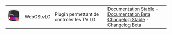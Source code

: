 | | | | |
|--- | --- | --- | ---|
|<img src="../images/WebOStvLG_icon.png" width="100" />|WebOStvLG|Plugin permettant de contrôler les TV LG. |[Documentation Stable](powerFlow/index.md) - [Documentation Beta](powerFlow/beta/index.md)<br/>[Changelog Stable](powerFlow/changelog.md) - [Changelog Beta](powerFlow/beta/changelog.md)|
